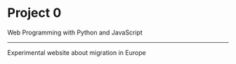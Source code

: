# Project 0

Web Programming with Python and JavaScript


---------

Experimental website about migration in Europe